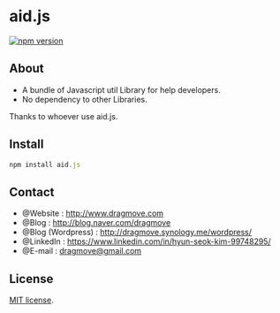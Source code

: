 # aid.js
[![npm version](https://badge.fury.io/js/aid.js.svg)](https://badge.fury.io/js/aid.js)

## About

* A bundle of Javascript util Library for help developers.
* No dependency to other Libraries.

Thanks to whoever use aid.js.


## Install
```javascript
npm install aid.js
```


## Contact

* @Website : http://www.dragmove.com
* @Blog : http://blog.naver.com/dragmove
* @Blog (Wordpress) : http://dragmove.synology.me/wordpress/
* @LinkedIn : https://www.linkedin.com/in/hyun-seok-kim-99748295/
* @E-mail : dragmove@gmail.com


## License

[MIT license](http://danro.mit-license.org/).